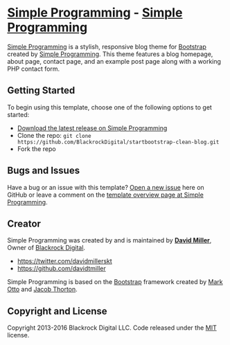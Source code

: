 # [Simple Programming](http://startbootstrap.com/) - [Simple Programming](http://startbootstrap.com/template-overviews/clean-blog/)

[Simple Programming](http://startbootstrap.com/template-overviews/clean-blog/) is a stylish, responsive blog theme for [Bootstrap](http://getbootstrap.com/) created by [Simple Programming](http://startbootstrap.com/). This theme features a blog homepage, about page, contact page, and an example post page along with a working PHP contact form.

## Getting Started

To begin using this template, choose one of the following options to get started:
* [Download the latest release on Simple Programming](http://startbootstrap.com/template-overviews/clean-blog/)
* Clone the repo: `git clone https://github.com/BlackrockDigital/startbootstrap-clean-blog.git`
* Fork the repo

## Bugs and Issues

Have a bug or an issue with this template? [Open a new issue](https://github.com/BlackrockDigital/startbootstrap-clean-blog/issues) here on GitHub or leave a comment on the [template overview page at Simple Programming](http://startbootstrap.com/template-overviews/clean-blog/).

## Creator

Simple Programming was created by and is maintained by **[David Miller](http://davidmiller.io/)**, Owner of [Blackrock Digital](http://blackrockdigital.io/).

* https://twitter.com/davidmillerskt
* https://github.com/davidtmiller

Simple Programming is based on the [Bootstrap](http://getbootstrap.com/) framework created by [Mark Otto](https://twitter.com/mdo) and [Jacob Thorton](https://twitter.com/fat).

## Copyright and License

Copyright 2013-2016 Blackrock Digital LLC. Code released under the [MIT](https://github.com/BlackrockDigital/startbootstrap-clean-blog/blob/gh-pages/LICENSE) license.